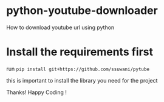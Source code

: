 # python-youtube-downloader

How to download youtube url using python

# Install the requirements first

run `pip install git+https://github.com/ssuwani/pytube` 

this is important to install the library you need for the project

Thanks! Happy Coding !

